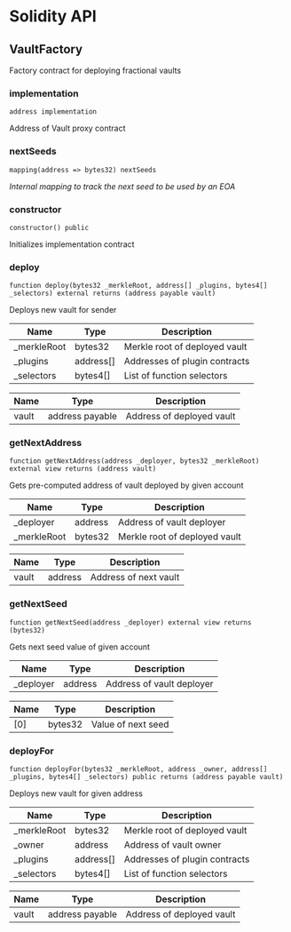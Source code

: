 # Solidity API

## VaultFactory

Factory contract for deploying fractional vaults

### implementation

```solidity
address implementation
```

Address of Vault proxy contract

### nextSeeds

```solidity
mapping(address => bytes32) nextSeeds
```

_Internal mapping to track the next seed to be used by an EOA_

### constructor

```solidity
constructor() public
```

Initializes implementation contract

### deploy

```solidity
function deploy(bytes32 _merkleRoot, address[] _plugins, bytes4[] _selectors) external returns (address payable vault)
```

Deploys new vault for sender

| Name | Type | Description |
| ---- | ---- | ----------- |
| _merkleRoot | bytes32 | Merkle root of deployed vault |
| _plugins | address[] | Addresses of plugin contracts |
| _selectors | bytes4[] | List of function selectors |

| Name | Type | Description |
| ---- | ---- | ----------- |
| vault | address payable | Address of deployed vault |

### getNextAddress

```solidity
function getNextAddress(address _deployer, bytes32 _merkleRoot) external view returns (address vault)
```

Gets pre-computed address of vault deployed by given account

| Name | Type | Description |
| ---- | ---- | ----------- |
| _deployer | address | Address of vault deployer |
| _merkleRoot | bytes32 | Merkle root of deployed vault |

| Name | Type | Description |
| ---- | ---- | ----------- |
| vault | address | Address of next vault |

### getNextSeed

```solidity
function getNextSeed(address _deployer) external view returns (bytes32)
```

Gets next seed value of given account

| Name | Type | Description |
| ---- | ---- | ----------- |
| _deployer | address | Address of vault deployer |

| Name | Type | Description |
| ---- | ---- | ----------- |
| [0] | bytes32 | Value of next seed |

### deployFor

```solidity
function deployFor(bytes32 _merkleRoot, address _owner, address[] _plugins, bytes4[] _selectors) public returns (address payable vault)
```

Deploys new vault for given address

| Name | Type | Description |
| ---- | ---- | ----------- |
| _merkleRoot | bytes32 | Merkle root of deployed vault |
| _owner | address | Address of vault owner |
| _plugins | address[] | Addresses of plugin contracts |
| _selectors | bytes4[] | List of function selectors |

| Name | Type | Description |
| ---- | ---- | ----------- |
| vault | address payable | Address of deployed vault |

